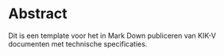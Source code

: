 # Abstract

Dit is een template voor het in Mark Down publiceren van KIK-V documenten met technische specificaties.
